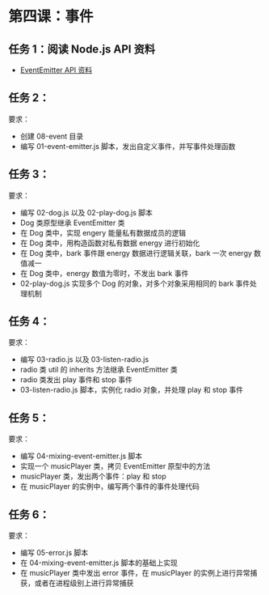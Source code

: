 # 第四课：事件 

## 任务 1：阅读 Node.js API 资料  

- [EventEmitter API 资料](http://nodejs.cn/api/events.html)  

## 任务 2：

要求：
- 创建 08-event 目录  
- 编写 01-event-emitter.js 脚本，发出自定义事件，并写事件处理函数  

## 任务 3：

要求：
- 编写 02-dog.js 以及 02-play-dog.js 脚本  
- Dog 类原型继承 EventEmitter 类  
- 在 Dog 类中，实现 engery 能量私有数据成员的逻辑
- 在 Dog 类中，用构造函数对私有数据 energy 进行初始化
- 在 Dog 类中，bark 事件跟 energy 数据进行逻辑关联，bark 一次 energy 数值减一
- 在 Dog 类中，energy 数值为零时，不发出 bark 事件
- 02-play-dog.js 实现多个 Dog 的对象，对多个对象采用相同的 bark 事件处理机制  

## 任务 4：

要求：
- 编写 03-radio.js 以及 03-listen-radio.js  
- radio 类 util 的 inherits 方法继承 EventEmitter 类  
- radio 类发出 play 事件和 stop 事件  
- 03-listen-radio.js 脚本，实例化 radio 对象，并处理 play 和 stop 事件  

## 任务 5：

要求：
- 编写 04-mixing-event-emitter.js 脚本  
- 实现一个 musicPlayer 类，拷贝 EventEmitter 原型中的方法  
- musicPlayer 类，发出两个事件：play 和 stop  
- 在 musicPlayer 的实例中，编写两个事件的事件处理代码  

## 任务 6：

要求：
- 编写 05-error.js 脚本  
- 在 04-mixing-event-emitter.js 脚本的基础上实现  
- 在 musicPlayer 类中发出 error 事件，在 musicPlayer 的实例上进行异常捕获，或者在进程级别上进行异常捕获  
